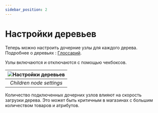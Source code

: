 ```yaml
---
sidebar_position: 2
---
```


# Настройки деревьев

Теперь можно настроить дочерние узлы для каждого дерева. Подробнее о деревьях : [Глоссарий](../general-info/glossary.md).

Узлы включаются и отключаются с помощью чекбоксов.

| ![Настройки деревьев](/img/tutorial/tree_settings.jpg) |
|:--:|
| *Children node settings* |

Количество подключенных дочерних узлов влияют на скорость загрузки дерева. Это может быть критичным в магазинах с большим количеством товаров и атрибутов.
